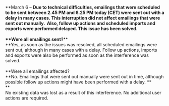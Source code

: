 **March 6 – ****Due to** technical difficulties, emailings that were
scheduled to be sent between 2.45 PM and 6.25 PM today (CET) were sent
out with a delay in many cases. This interruption did not affect
emailings that were sent out manually.  Also, follow up actions and
scheduled imports and exports were performed delayed. This issue has
been solved.  \
 \
 **Were all emailings sent?****\
**Yes, as soon as the issues was resolved, all scheduled emailings were
sent out, although in many cases with a delay. Follow up actions,
imports and exports were also be performed as soon as the interference
was solved. \
 \
 **Were all emailings affected?\
**No. Emailings that were sent out manually were sent out in time,
although possible follow up actions might have been performed with a
delay. **\
**\
 No existing data was lost as a result of this interference. No
additional user actions are required. 
